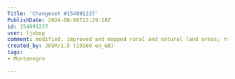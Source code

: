 ```yaml
---
Title: 'Changeset #154891227'
PublishDate: 2024-08-06T12:29:18Z
id: 154891227
user: ljubop
comment: modified, improved and mapped rural and natural land areas; roads alignment
created_by: JOSM/1.5 (19160 en_GB)
tags:
- Montenegro

---
```


